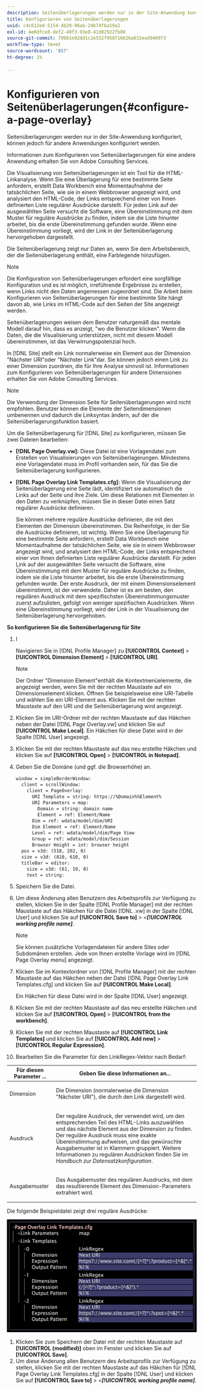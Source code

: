 ```yaml
---
description: Seitenüberlagerungen werden nur in der Site-Anwendung konfiguriert, können jedoch für andere Anwendungen konfiguriert werden.
title: Konfigurieren von Seitenüberlagerungen
uuid: c4c612ed-5154-4b20-96ab-24b74fba19a2
exl-id: 4e0dfce8-def2-49f3-93e8-41d82922fb88
source-git-commit: 79981e92dd1c2e552f958716626a632ead940973
workflow-type: tm+mt
source-wordcount: '857'
ht-degree: 1%

---
```


# Konfigurieren von Seitenüberlagerungen{#configure-a-page-overlay}

Seitenüberlagerungen werden nur in der Site-Anwendung konfiguriert, können jedoch für andere Anwendungen konfiguriert werden.

Informationen zum Konfigurieren von Seitenüberlagerungen für eine andere Anwendung erhalten Sie von Adobe Consulting Services.

Die Visualisierung von Seitenüberlagerungen ist ein Tool für die HTML-Linkanalyse. Wenn Sie eine Überlagerung für eine bestimmte Seite anfordern, erstellt Data Workbench eine Momentaufnahme der tatsächlichen Seite, wie sie in einem Webbrowser angezeigt wird, und analysiert den HTML-Code, der Links entsprechend einer von Ihnen definierten Liste regulärer Ausdrücke darstellt. Für jeden Link auf der ausgewählten Seite versucht die Software, eine Übereinstimmung mit dem Muster für reguläre Ausdrücke zu finden, indem sie die Liste hinunter arbeitet, bis die erste Übereinstimmung gefunden wurde. Wenn eine Übereinstimmung vorliegt, wird der Link in der Seitenüberlagerung hervorgehoben dargestellt.

Die Seitenüberlagerung zeigt nur Daten an, wenn Sie dem Arbeitsbereich, der die Seitenüberlagerung enthält, eine Farblegende hinzufügen.

>[!NOTE]
>
>Die Konfiguration von Seitenüberlagerungen erfordert eine sorgfältige Konfiguration und es ist möglich, irreführende Ergebnisse zu erstellen, wenn Links nicht den Daten angemessen zugeordnet sind. Die Arbeit beim Konfigurieren von Seitenüberlagerungen für eine bestimmte Site hängt davon ab, wie Links im HTML-Code auf den Seiten der Site angezeigt werden.

Seitenüberlagerungen weisen dem Benutzer naturgemäß das mentale Modell darauf hin, dass es anzeigt, &quot;wo die Benutzer klicken&quot;. Wenn die Daten, die die Visualisierung unterstützen, nicht mit diesem Modell übereinstimmen, ist das Verwirrungspotenzial hoch.

In [!DNL Site] stellt ein Link normalerweise ein Element aus der Dimension &quot;Nächster URI&quot;oder &quot;Nächster Link&quot;dar. Sie können jedoch einen Link zu einer Dimension zuordnen, die für Ihre Analyse sinnvoll ist. Informationen zum Konfigurieren von Seitenüberlagerungen für andere Dimensionen erhalten Sie von Adobe Consulting Services.

>[!NOTE]
>
>Die Verwendung der Dimension Seite für Seitenüberlagerungen wird nicht empfohlen. Benutzer können die Elemente der Seitendimensionen umbenennen und dadurch die Linksyntax ändern, auf der die Seitenüberlagerungsfunktion basiert.

Um die Seitenüberlagerung für [!DNL Site] zu konfigurieren, müssen Sie zwei Dateien bearbeiten:

* **[!DNL Page Overlay.vw]:** Diese Datei ist eine Vorlagendatei zum Erstellen von Visualisierungen von Seitenüberlagerungen. Mindestens eine Vorlagendatei muss im Profil vorhanden sein, für das Sie die Seitenüberlagerung konfigurieren.
* **[!DNL Page Overlay Link Templates.cfg]:** Wenn die Visualisierung der Seitenüberlagerung eine Seite lädt, identifiziert sie automatisch die Links auf der Seite und ihre Ziele. Um diese Relationen mit Elementen in den Daten zu verknüpfen, müssen Sie in dieser Datei einen Satz regulärer Ausdrücke definieren.

   Sie können mehrere reguläre Ausdrücke definieren, die mit den Elementen der Dimension übereinstimmen. Die Reihenfolge, in der Sie die Ausdrücke definieren, ist wichtig. Wenn Sie eine Überlagerung für eine bestimmte Seite anfordern, erstellt Data Workbench eine Momentaufnahme der tatsächlichen Seite, wie sie in einem Webbrowser angezeigt wird, und analysiert den HTML-Code, der Links entsprechend einer von Ihnen definierten Liste regulärer Ausdrücke darstellt. Für jeden Link auf der ausgewählten Seite versucht die Software, eine Übereinstimmung mit dem Muster für reguläre Ausdrücke zu finden, indem sie die Liste hinunter arbeitet, bis die erste Übereinstimmung gefunden wurde. Der erste Ausdruck, der mit einem Dimensionselement übereinstimmt, ist der verwendete. Daher ist es am besten, den regulären Ausdruck mit dem spezifischsten Übereinstimmungsmuster zuerst aufzulisten, gefolgt von weniger spezifischen Ausdrücken. Wenn eine Übereinstimmung vorliegt, wird der Link in der Visualisierung der Seitenüberlagerung hervorgehoben.

**So konfigurieren Sie die Seitenüberlagerung für Site**

1. I

   Navigieren Sie in [!DNL Profile Manager] zu **[!UICONTROL Context]** > **[!UICONTROL Dimension Element]** > **[!UICONTROL URI]**.

   >[!NOTE]
   >
   >Der Ordner &quot;Dimension Element&quot;enthält die Kontextmenüelemente, die angezeigt werden, wenn Sie mit der rechten Maustaste auf ein Dimensionselement klicken. Öffnen Sie beispielsweise eine URI-Tabelle und wählen Sie ein URI-Element aus. Klicken Sie mit der rechten Maustaste auf den URI und die Seitenüberlagerung wird angezeigt.

1. Klicken Sie im URI-Ordner mit der rechten Maustaste auf das Häkchen neben der Datei [!DNL Page Overlay.vw] und klicken Sie auf **[!UICONTROL Make Local]**. Ein Häkchen für diese Datei wird in der Spalte [!DNL User] angezeigt.
1. Klicken Sie mit der rechten Maustaste auf das neu erstellte Häkchen und klicken Sie auf **[!UICONTROL Open]** > **[!UICONTROL in Notepad]**.
1. Geben Sie die Domäne (und ggf. die Browserhöhe) an.

   ```
   window = simpleBorderWindow:
     client = scrollWindow:
       client = PageOverlay:
         URI Template = string: https://%Domain%%Element%
         URI Parameters = map:
           Domain = string: domain name
           Element = ref: Element/Name
         Dim = ref: wdata/model/dim/URI
         Dim Element = ref: Element/Name
         Level = ref: wdata/model/dim/Page View
         Group = ref: wdata/model/dim/Session
         Browser Height = int: browser height
     pos = v3d: (518, 202, 0)
     size = v3d: (810, 610, 0)
     titleBar = editor:
       size = v3d: (61, 19, 0)
       text = string:
   ```

1. Speichern Sie die Datei.
1. Um diese Änderung allen Benutzern des Arbeitsprofils zur Verfügung zu stellen, klicken Sie in der Spalte [!DNL Profile Manager] mit der rechten Maustaste auf das Häkchen für die Datei [!DNL .vw] in der Spalte [!DNL User] und klicken Sie auf **[!UICONTROL Save to]** > *&lt;**[!UICONTROL working profile name]***.

   >[!NOTE]
   >
   >Sie können zusätzliche Vorlagendateien für andere Sites oder Subdomänen erstellen. Jede von Ihnen erstellte Vorlage wird im [!DNL Page Overlay menu] angezeigt.

1. Klicken Sie im Kontextordner von [!DNL Profile Manager] mit der rechten Maustaste auf das Häkchen neben der Datei [!DNL Page Overlay Link Templates.cfg] und klicken Sie auf **[!UICONTROL Make Local]**.

   Ein Häkchen für diese Datei wird in der Spalte [!DNL User] angezeigt.

1. Klicken Sie mit der rechten Maustaste auf das neu erstellte Häkchen und klicken Sie auf **[!UICONTROL Open]** > **[!UICONTROL from the workbench]**.
1. Klicken Sie mit der rechten Maustaste auf **[!UICONTROL Link Templates]** und klicken Sie auf **[!UICONTROL Add new]** > **[!UICONTROL Regular Expression]**.
1. Bearbeiten Sie die Parameter für den LinkRegex-Vektor nach Bedarf:

<table id="table_24DD4BB5009542F7BB1DA3318E2E6E2B">
 <thead>
  <tr>
   <th colname="col1" class="entry"> Für diesen Parameter ... </th>
   <th colname="col2" class="entry"> Geben Sie diese Informationen an... </th>
  </tr>
 </thead>
 <tbody>
  <tr>
   <td colname="col1"> <p>Dimension </p> </td>
   <td colname="col2"> <p>Die Dimension (normalerweise die Dimension "Nächster URI"), die durch den Link dargestellt wird. </p> </td>
  </tr>
  <tr>
   <td colname="col1"> <p>Ausdruck </p> </td>
   <td colname="col2"> <p>Der reguläre Ausdruck, der verwendet wird, um den entsprechenden Teil des HTML-Links auszuwählen und das nächste Element aus der Dimension zu finden. Der reguläre Ausdruck muss eine exakte Übereinstimmung aufweisen, und das gewünschte Ausgabemuster ist in Klammern gruppiert. Weitere Informationen zu regulären Ausdrücken finden Sie im <i>Handbuch zur Datensatzkonfiguration</i>. </p> </td>
  </tr>
  <tr>
   <td colname="col1"> <p>Ausgabemuster </p> </td>
   <td colname="col2"> <p>Das Ausgabemuster des regulären Ausdrucks, mit dem das resultierende Element des Dimension-Parameters extrahiert wird. </p> </td>
  </tr>
 </tbody>
</table>

Die folgende Beispieldatei zeigt drei reguläre Ausdrücke:

![](assets/cfg_PageOverlayLinkTemplates_Example.png)

1. Klicken Sie zum Speichern der Datei mit der rechten Maustaste auf **[!UICONTROL (modified)]** oben im Fenster und klicken Sie auf **[!UICONTROL Save]**.
1. Um diese Änderung allen Benutzern des Arbeitsprofils zur Verfügung zu stellen, klicken Sie mit der rechten Maustaste auf das Häkchen für [!DNL Page Overlay Link Templates.cfg] in der Spalte [!DNL User] und klicken Sie auf **[!UICONTROL Save to]** > *&lt;**[!UICONTROL working profile name]***.
